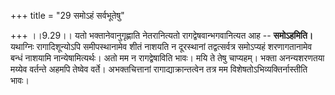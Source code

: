 +++
title = "29 समोऽहं सर्वभूतेषु"

+++
।।9.29।। यतो भक्तानेवानुगृह्णाति नेतरानित्यतो रागद्वेषवान्भगवानित्यत आह
-- **समोऽहमिति।** यथाग्निः रागादिशून्योऽपि समीपस्थानामेव शीतं नाशयति न
दूरस्थानां तद्वत्सर्वत्र समोऽप्यहं शरणागतानामेव बन्धं नाशयामि
नान्येषामित्यर्थः। अतो मम न रागद्वेषाविति भावः। मयि ते तेषु चाप्यहम्।
भक्ता अनन्यशरणतया मय्येव वर्तन्ते अहमपि तेष्वेव वर्ते। अभक्तचित्तानां
रागाद्याक्रान्तत्वेन तत्र मम विशेषतोऽभिव्यक्तिर्नास्तीति भावः।

